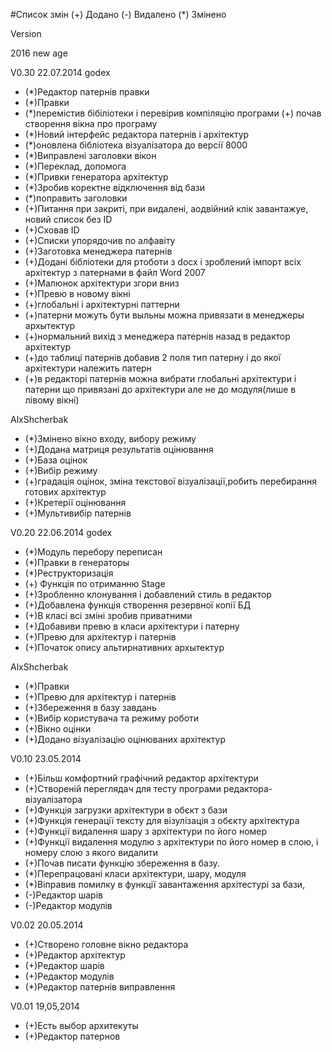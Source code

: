 ﻿#Список змін
(+) Додано
(-) Видалено
(*) Змінено

Version

2016
new age

V0.30 22.07.2014
godex

* (*)Редактор патернів правки
* (*)Правки
* (*)перемістив бібіліотеки і перевірив компіляцію програми (+) почав створення вікна про програму
* (*)Новий інтерфейс редактора патернів і архітектур
* (*)оновлена бібліотека візуалізатора до версії 8000
* (*)Виправлені заголовки вікон
* (*)Переклад, допомога
* (*)Привки генератора архітектур
* (*)Зробив коректне відключення від бази 
* (*)поправить заголовки 
* (+)Питання при закриті, при видалені, аодвійний клік завантажуе, новий список без ID
* (+)Сховав ID
* (+)Списки упорядочив по алфавіту
* (+)Заготовка менеджера патернів
* (+)Додані бібліотеки для ртоботи з docx і зроблений імпорт всіх архітектур з патернами в файл Word 2007
* (+)Малюнок архітектури згори вниз
* (+)Превю в новому вікні
* (+)глобальні і архітектурні паттерни 
* (+)патерни можуть бути выльны можна привязати в менеджеры архытектур 
* (+)нормальний вихід з менеджера патернів назад в редактор архітектур 
* (+)до таблиці патернів добавив 2 поля тип патерну і до якої архітектури належить патерн 
* (+)в редакторі патернів можна вибрати глобальні архітектури і патерни що привязані до архітектури але не до модуля(лише в лівому вікні) 



AlxShcherbak

* (*)Змінено вікно входу, вибору режиму
* (+)Додана матриця результатів оцінювання
* (+)База оцінок
* (+)Вибір режиму
* (+)градація оцінок, зміна текстової візуалізації,робить перебирання готових архітектур
* (+)Кретерії оцінювання
* (+)Мультивибір патернів

V0.20 22.06.2014
godex

* (*)Модуль перебору переписан
* (*)Правки в генераторы
* (*)Реструкторизація
* (+) Функція по отриманню Stage
* (+)Зробленно клонування і добавлений стиль в редактор
* (+)Добавлена функція створення резервної копії БД
* (+)В класі всі зміні зробив приватними
* (+)Добавиви превю в класи архітектури і патерну
* (+)Превю для архітектур і патернів
* (+)Початок опису альтирнативних архытектур


AlxShcherbak

* (*)Правки
* (+)Превю для архітектур і патернів
* (+)Збереження в базу завдань
* (+)Вибір користувача та режиму роботи
* (+)Вікно оцінки
* (+)Додано візуалізацію оцінюваних архітектур



V0.10 23.05.2014

* (+)Більш комфортний графічний редактор архітектури
* (+)Створеній переглядач для тесту програми редактора-візуалізатора
* (+)Функція загрузки архітектури в обєкт з бази
* (+)Функція генерації тексту для візулізація з обєкту архітектура
* (+)Функції видалення шару з архітектури по його номер
* (+)Функції видалення модулю з архітектури по його номер в слою, і номеру слою з якого видалити
* (+)Почав писати функцію збереження в базу.
* (*)Перепрацовані класи архітектури, шару, модуля
* (*)Віправив помилку в функції завантаження архітестурі за бази, 
* (-)Редактор шарів
* (-)Редактор модулів

V0.02 20.05.2014

* (+)Створено головне вікно редактора
* (+)Редактор архітектур
* (+)Редактор шарів
* (+)Редактор модулів
* (*)Редактор патернів виправлення

V0.01 19,05,2014

* (+)Есть выбор архитекуты
* (+)Редактор патернов
